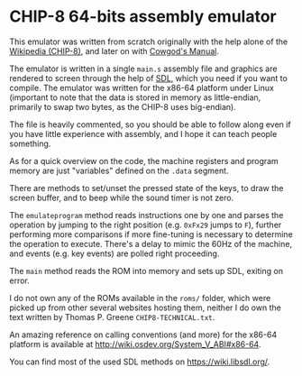 CHIP-8 64-bits assembly emulator
================================

This emulator was written from scratch originally with the help alone of
the [Wikipedia (CHIP-8)](https://en.wikipedia.org/wiki/CHIP-8), and later
on with [Cowgod's Manual](http://devernay.free.fr/hacks/chip8/C8TECH10.HTM).

The emulator is written in a single `main.s` assembly file and graphics are
rendered to screen through the help of [SDL](https://www.libsdl.org/), which
you need if you want to compile. The emulator was written for the x86-64
platform under Linux (important to note that the data is stored in memory
as little-endian, primarily to swap two bytes, as the CHIP-8 uses big-endian).

The file is heavily commented, so you should be able to follow along even
if you have little experience with assembly, and I hope it can teach people
something.

As for a quick overview on the code, the machine registers and program
memory are just "variables" defined on the `.data` segment.

There are methods to set/unset the pressed state of the keys, to draw
the screen buffer, and to beep while the sound timer is not zero.

The `emulateprogram` method reads instructions one by one and parses the
operation by jumping to the right position (e.g. `0xFx29` jumps to `F`),
further performing more comparisons if more fine-tuning is necessary to
determine the operation to execute. There's a delay to mimic the 60Hz of
the machine, and events (e.g. key events) are polled right proceeding.

The `main` method reads the ROM into memory and sets up SDL, exiting on error.

I do not own any of the ROMs available in the `roms/` folder, which were
picked up from other several websites hosting them, neither I do own the
text written by Thomas P. Greene `CHIP8-TECHNICAL.txt`.

An amazing reference on calling conventions (and more) for the x86-64
platform is available at http://wiki.osdev.org/System_V_ABI#x86-64.

You can find most of the used SDL methods on https://wiki.libsdl.org/.
